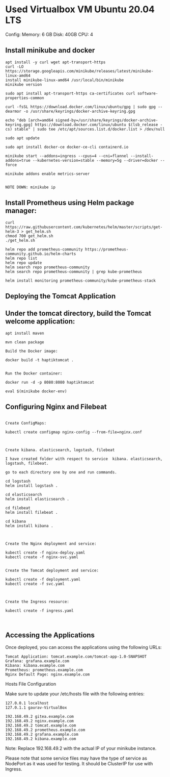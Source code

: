 # Used Virtualbox VM Ubuntu 20.04 LTS

Config: Memory: 6 GB Disk: 40GB CPU: 4

## Install minikube and docker

```shell
apt install -y curl wget apt-transport-https
curl -LO https://storage.googleapis.com/minikube/releases/latest/minikube-linux-amd64
install minikube-linux-amd64 /usr/local/bin/minikube
minikube version

sudo apt install apt-transport-https ca-certificates curl software-properties-common

curl -fsSL https://download.docker.com/linux/ubuntu/gpg | sudo gpg --dearmor -o /usr/share/keyrings/docker-archive-keyring.gpg

echo "deb [arch=amd64 signed-by=/usr/share/keyrings/docker-archive-keyring.gpg] https://download.docker.com/linux/ubuntu $(lsb_release -cs) stable" | sudo tee /etc/apt/sources.list.d/docker.list > /dev/null

sudo apt update

sudo apt install docker-ce docker-ce-cli containerd.io

minikube start --addons=ingress --cpus=4 --cni=flannel --install-addons=true --kubernetes-version=stable --memory=5g --driver=docker --force

minikube addons enable metrics-server


NOTE DOWN: minikube ip

```


## Install Prometheus using Helm package manager:

```shell
curl https://raw.githubusercontent.com/kubernetes/helm/master/scripts/get-helm-3 > get_helm.sh
chmod 700 get_helm.sh
./get_helm.sh

helm repo add prometheus-community https://prometheus-community.github.io/helm-charts
helm repo list
helm repo update
helm search repo prometheus-community
helm search repo prometheus-community | grep kube-prometheus

helm install monitoring prometheus-community/kube-prometheus-stack
```

## Deploying the Tomcat Application

## Under the tomcat directory, build the Tomcat welcome application:

```shell
apt install maven

mvn clean package

Build the Docker image:

docker build -t haptiktomcat .


Run the Docker container:

docker run -d -p 8080:8080 haptiktomcat

eval $(minikube docker-env)

```


## Configuring Nginx and Filebeat

```shell

Create ConfigMaps:

kubectl create configmap nginx-config --from-file=nginx.conf



Create kibana. elasticsearch, logstash, filebeat

I have created folder with respect to service  kibana. elasticsearch, logstash, filebeat.

go to each directory one by one and run commands.

cd logstash
helm install logstash .

cd elasticsearch
helm install elasticsearch .

cd filebeat
helm install filebeat .

cd kibana
helm install kibana .



Create the Nginx deployment and service:

kubectl create -f nginx-deploy.yaml 
kubectl create -f nginx-svc.yaml


Create the Tomcat deployment and service:

kubectl create -f deployment.yaml
kubectl create -f svc.yaml



Create the Ingress resource:

kubectl create -f ingress.yaml



```

## Accessing the Applications

Once deployed, you can access the applications using the following URLs:

    Tomcat Application: tomcat.example.com/tomcat-app-1.0-SNAPSHOT
    Grafana: grafana.example.com
    Kibana: kibana.example.com
    Prometheus: prometheus.example.com
    Nginx Default Page: nginx.example.com

Hosts File Configuration

Make sure to update your /etc/hosts file with the following entries:

```shell
127.0.0.1 localhost
127.0.1.1 gaurav-VirtualBox

192.168.49.2 gitea.example.com 
192.168.49.2 nginx.example.com 
192.168.49.2 tomcat.example.com 
192.168.49.2 prometheus.example.com 
192.168.49.2 grafana.example.com 
192.168.49.2 kibana.example.com

```

Note: Replace 192.168.49.2 with the actual IP of your minikube instance.

Please note that some service files may have the type of service as NodePort as it was used for testing. It should be ClusterIP for use with Ingress.
